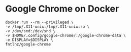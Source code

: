# Google Chrome on Docker

```
docker run --rm --privileged \
-v /tmp/.X11-unix:/tmp/.X11-unix:ro \
-v /dev/snd:/dev/snd \
-v $HOME/.config/google-chrome/:/google-chrome-data \
-e DISPLAY=$DISPLAY \
fntlnz/google-chrome
```
